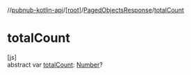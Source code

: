 //[pubnub-kotlin-api](../../../index.md)/[[root]](../index.md)/[PagedObjectsResponse](index.md)/[totalCount](total-count.md)

# totalCount

[js]\
abstract var [totalCount](total-count.md): [Number](https://kotlinlang.org/api/latest/jvm/stdlib/kotlin/-number/index.html)?
